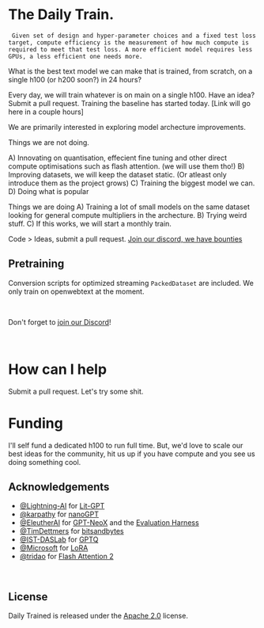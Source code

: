 # The Daily Train.

```
 Given set of design and hyper-parameter choices and a fixed test loss target, compute efficiency is the measurement of how much compute is required to meet that test loss. A more efficient model requires less GPUs, a less efficient one needs more. 
```

What is the best text model we can make that is trained, from scratch, on a single h100 (or h200 soon?) in 24 hours? 

Every day, we will train whatever is on main on a single h100. Have an idea? Submit a pull request. Training the baseline has started today. [Link will go here in a couple hours]

We are primarily interested in exploring model archecture improvements. 

Things we are not doing.

A) Innovating on quantisation, effecient fine tuning and other direct compute optimisations such as flash attention. (we will use them tho!)
B) Improving datasets, we will keep the dataset static. (Or atleast only introduce them as the project grows)
C) Training the biggest model we can.
D) Doing what is popular

Things we are doing
A) Training a lot of small models on the same dataset looking for general compute multipliers in the archecture. 
B) Trying weird stuff.
C) If this works, we will start a monthly train.

Code > Ideas, submit a pull request. [Join our discord, we have bounties](https://discord.gg/T4TtwVXn)

## Pretraining

Conversion scripts for optimized streaming `PackedDataset` are included. We only train on openwebtext at the moment.

&nbsp;

Don't forget to [join our Discord](https://discord.gg/VptPCZkGNa)!

&nbsp;

# How can I help

Submit a pull request. Let's try some shit.

# Funding

I'll self fund a dedicated h100 to run full time. But, we'd love to scale our best ideas for the community, hit us up if you have compute and you see us doing something cool.


## Acknowledgements
- [@Lightning-AI](https://github.com/Lightning-AI/) for [Lit-GPT](https://github.com/Lightning-AI/lit-gpt)
- [@karpathy](https://github.com/karpathy) for [nanoGPT](https://github.com/karpathy/nanoGPT)
- [@EleutherAI](https://github.com/EleutherAI) for [GPT-NeoX](https://github.com/EleutherAI/gpt-neox) and the [Evaluation Harness](https://github.com/EleutherAI/lm-evaluation-harness)
- [@TimDettmers](https://github.com/TimDettmers) for [bitsandbytes](https://github.com/TimDettmers/bitsandbytes)
- [@IST-DASLab](https://github.com/IST-DASLab) for [GPTQ](https://github.com/IST-DASLab/gptq)
- [@Microsoft](https://github.com/microsoft) for [LoRA](https://github.com/microsoft/LoRA)
- [@tridao](https://github.com/tridao) for [Flash Attention 2](https://github.com/Dao-AILab/flash-attention)

&nbsp;

## License

Daily Trained is released under the [Apache 2.0](https://github.com/Lightning-AI/lit-gpt/blob/main/LICENSE) license. 
